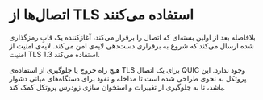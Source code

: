 # اتصال‌ها از TLS استفاده می‌کنند

بلافاصله بعد از اولین بسته‌ای که اتصال را برقرار می‌کند، آغازکننده یک قابِ رمزگذاری شده ارسال می‌کند که شروع به برقراری دست‌دهی لایه‌ی امن می‌کند. لایه‌ی امنیت از امنیت TLS 1.3 استفاده می‌کند.

هیچ راه خروج یا جلوگیری از استفاده‌ی TLS برای یک اتصال QUIC وجود ندارد. این پروتکل به نحوی طراحی شده است تا مداخله‌ و نفوذ برای دستگاه‌های میانی دشوار باشد، تا به جلوگیری از تغییرات و استخوان سازی زودرس پروتکل کمک کند.
